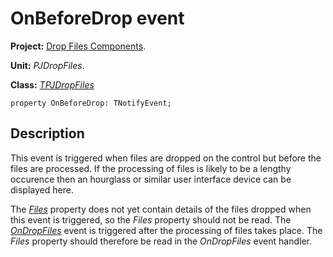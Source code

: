 <a href='Hidden comment: 
$Rev$
$Date$
'></a>

# OnBeforeDrop event #

**Project:** [Drop Files Components](DropFilesComponents.md).

**Unit:** _PJDropFiles_.

**Class:** _[TPJDropFiles](TPJDropFiles.md)_

```
property OnBeforeDrop: TNotifyEvent;
```

## Description ##

This event is triggered when files are dropped on the control but before the files are processed. If the processing of files is likely to be a lengthy occurence then an hourglass or similar user interface device can be displayed here.

The _[Files](TPJDropFilesFiles.md)_ property does not yet contain details of the files dropped when this event is triggered, so the _Files_ property should not be read. The _[OnDropFiles](TPJDropFilesOnDropFiles.md)_ event is triggered after the processing of files takes place. The _Files_ property should therefore be read in the _OnDropFiles_ event handler.